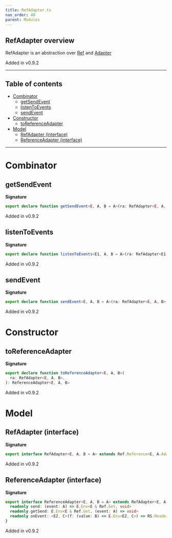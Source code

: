 ```yaml
---
title: RefAdapter.ts
nav_order: 40
parent: Modules
---
```


## RefAdapter overview

RefAdapter is an abstraction over [Ref](./Ref.ts.md) and [Adapter](./Adapter.ts.md)

Added in v0.9.2

---

<h2 class="text-delta">Table of contents</h2>

- [Combinator](#combinator)
  - [getSendEvent](#getsendevent)
  - [listenToEvents](#listentoevents)
  - [sendEvent](#sendevent)
- [Constructor](#constructor)
  - [toReferenceAdapter](#toreferenceadapter)
- [Model](#model)
  - [RefAdapter (interface)](#refadapter-interface)
  - [ReferenceAdapter (interface)](#referenceadapter-interface)

---

# Combinator

## getSendEvent

**Signature**

```ts
export declare function getSendEvent<E, A, B = A>(ra: RefAdapter<E, A, B>)
```

Added in v0.9.2

## listenToEvents

**Signature**

```ts
export declare function listenToEvents<E1, A, B = A>(ra: RefAdapter<E1, A, B>)
```

Added in v0.9.2

## sendEvent

**Signature**

```ts
export declare function sendEvent<E, A, B = A>(ra: RefAdapter<E, A, B>)
```

Added in v0.9.2

# Constructor

## toReferenceAdapter

**Signature**

```ts
export declare function toReferenceAdapter<E, A, B>(
  ra: RefAdapter<E, A, B>,
): ReferenceAdapter<E, A, B>
```

Added in v0.9.2

# Model

## RefAdapter (interface)

**Signature**

```ts
export interface RefAdapter<E, A, B = A> extends Ref.Reference<E, A.Adapter<A, B>> {}
```

Added in v0.9.2

## ReferenceAdapter (interface)

**Signature**

```ts
export interface ReferenceAdapter<E, A, B = A> extends RefAdapter<E, A, B> {
  readonly send: (event: A) => E.Env<E & Ref.Get, void>
  readonly getSend: E.Env<E & Ref.Get, (event: A) => void>
  readonly onEvent: <E2, C>(f: (value: B) => E.Env<E2, C>) => RS.ReaderStream<E & E2 & Ref.Get, C>
}
```

Added in v0.9.2
